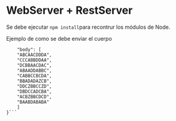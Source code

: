 # WebServer + RestServer

Se debe ejecutar ```npm install```para recontrur los módulos de Node.

Ejemplo de como se debe enviar el cuerpo
```{
    "body": [
    "ABCAACDDDA",
    "CCCABBDDAA",
    "DCBBAACDAC",
    "ABAADDABBC",
    "CABBCCBCDA",
    "BBADADAZCB",
    "DDCZBBCCZD",
    "DBDCCADCBA",
    "ACBZBBCDCD",
    "BAABDABABA"
    ]
}```